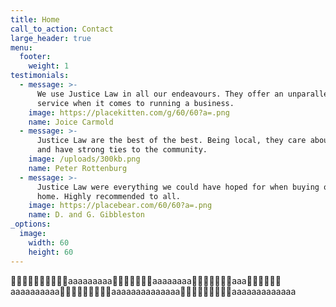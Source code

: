 ```yaml
---
title: Home
call_to_action: Contact
large_header: true
menu:
  footer:
    weight: 1
testimonials:
  - message: >-
      We use Justice Law in all our endeavours. They offer an unparalleled
      service when it comes to running a business.
    image: https://placekitten.com/g/60/60?a=.png
    name: Joice Carmold
  - message: >-
      Justice Law are the best of the best. Being local, they care about people
      and have strong ties to the community.
    image: /uploads/300kb.png
    name: Peter Rottenburg
  - message: >-
      Justice Law were everything we could have hoped for when buying our first
      home. Highly recommended to all.
    image: https://placebear.com/60/60?a=.png
    name: D. and G. Gibbleston
_options:
  image:
    width: 60
    height: 60
---
```

🐢🐢🐢🐢🐢🐢🐢🐢🐢🐢aaaaaaaaa🐢🐢🐢🐢🐢🐢🐢aaaaaaaa🐢🐢🐢🐢🐢🐢🐢aaa🐢🐢🐢🐢🐢🐢aaaaaaaaaa🐢🐢🐢🐢🐢🐢🐢🐢🐢aaaaaaaaaaaaaa🐢🐢🐢🐢🐢🐢🐢🐢🐢aaaaaaaaaaaaa